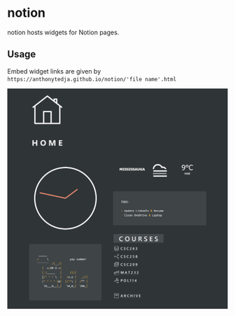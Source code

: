 # notion

notion hosts widgets for Notion pages.

## Usage

Embed widget links are given by `https://anthonytedja.github.io/notion/'file name'.html`

[![Widget usage](usage.jpg)](https://www.notion.so/Embeds-6b7133323590447b9d8e963c136ebce5)
